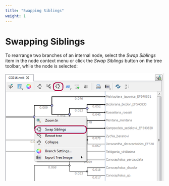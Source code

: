 ```yaml
---
title: "Swapping Siblings"
weight: 1
---
```



# Swapping Siblings

To rearrange two branches of an internal node, select the _Swap Siblings_ item in the node context menu or click the _Swap Siblings_ button on the tree toolbar, while the node is selected:


![](/images/65929747/65929748.png)
